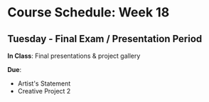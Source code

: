 # Course Schedule: Week 18

## Tuesday - Final Exam / Presentation Period

__In Class__: Final presentations & project gallery

__Due__: 
* Artist's Statement
* Creative Project 2